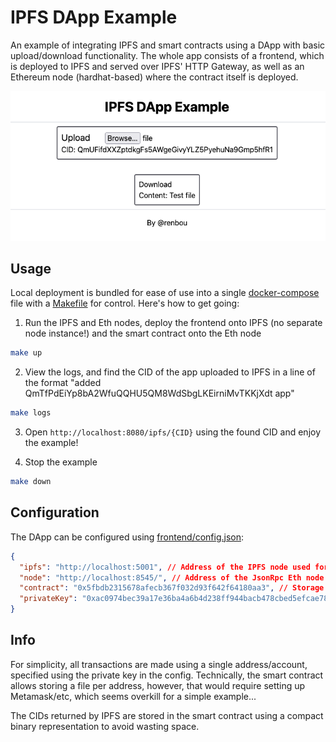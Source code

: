 # IPFS DApp Example
An example of integrating IPFS and smart contracts using a DApp with basic upload/download functionality.
The whole app consists of a frontend, which is deployed to IPFS and served over IPFS' HTTP Gateway,
as well as an Ethereum node (hardhat-based) where the contract itself is deployed.

![](./docs/preview.png)

## Usage
Local deployment is bundled for ease of use into a single [docker-compose](https://docs.docker.com/compose/) file with a [Makefile](./Makefile) for control.
Here's how to get going:

1. Run the IPFS and Eth nodes, deploy the frontend onto IPFS (no separate node instance!) and the smart contract onto the Eth node
```bash
make up
```

2. View the logs, and find the CID of the app uploaded to IPFS in a line of the format "added QmTfPdEiYp8bA2WfuQQHU5QM8WdSbgLKEirniMvTKKjXdt app" 
```bash
make logs
```

3. Open `http://localhost:8080/ipfs/{CID}` using the found CID and enjoy the example!

4. Stop the example
```bash
make down
```

## Configuration
The DApp can be configured using [frontend/config.json](./frontend/config.json):
```json
{
  "ipfs": "http://localhost:5001", // Address of the IPFS node used for uploads/downloads
  "node": "http://localhost:8545/", // Address of the JsonRpc Eth node
  "contract": "0x5fbdb2315678afecb367f032d93f642f64180aa3", // Storage contract address
  "privateKey": "0xac0974bec39a17e36ba4a6b4d238ff944bacb478cbed5efcae784d7bf4f2ff80" // Private key of the account used for making all transactions
}
```

## Info
For simplicity, all transactions are made using a single address/account, specified using the private key in the config. Technically, the smart contract allows storing a file per address, however, that would require setting up Metamask/etc, which seems overkill for a simple example...  

The CIDs returned by IPFS are stored in the smart contract using a compact binary representation to avoid wasting space.  